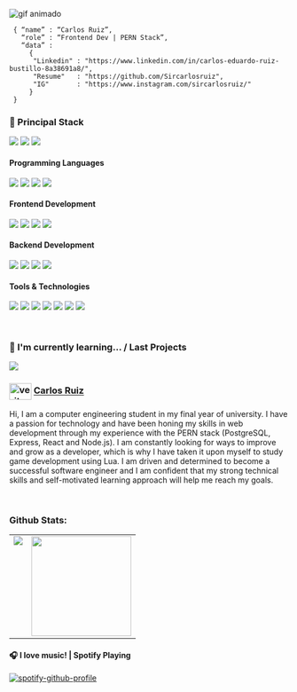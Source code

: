 ![gif animado](https://media.giphy.com/media/iIqmM5tTjmpOB9mpbn/giphy.gif)

```shell
 { “name” : “Carlos Ruiz”,
   “role” : “Frontend Dev | PERN Stack”,
   “data” :
     {
      "Linkedin" : "https://www.linkedin.com/in/carlos-eduardo-ruiz-bustillo-8a38691a8/",
      "Resume"   : "https://github.com/Sircarlosruiz",
      "IG"       : "https://www.instagram.com/sircarlosruiz/"
     }
 }
```

<h3>
  🚀 Principal Stack
</h3> 
<p>
  <img src="https://img.shields.io/badge/PostgreSQL-316192?style=for-the-badge&logo=postgresql&logoColor=white">
 
  <img src="https://img.shields.io/badge/React-20232A?style=for-the-badge&logo=react&logoColor=61DAFB">
  <img src="https://img.shields.io/badge/Node.js-339933?style=for-the-badge&logo=nodedotjs&logoColor=white">
  <!-- <img src="https://img.shields.io/badge/Express.js-000000?style=for-the-badge&logo=express&logoColor=white"> -->
</p>
  
<h4>Programming Languages</h4>
<p>
  <img src="https://img.shields.io/badge/Java-ED8B00?style=for-the-badge&logo=java&logoColor=white">
  <img src="https://img.shields.io/badge/JavaScript-F7DF1E?style=for-the-badge&logo=javascript&logoColor=black">
  <img src="https://img.shields.io/badge/C%23-239120?style=for-the-badge&logo=c-sharp&logoColor=white
">
<img src="	https://img.shields.io/badge/Lua-2C2D72?style=for-the-badge&logo=lua&logoColor=white">
</p>
<h4>Frontend Development</h4>
<p>
  <img src="https://img.shields.io/badge/HTML5-E34F26?style=for-the-badge&logo=html5&logoColor=white">
  <img src="https://img.shields.io/badge/CSS3-1572B6?style=for-the-badge&logo=css3&logoColor=white">
  <img src="https://img.shields.io/badge/Sass-CC6699?style=for-the-badge&logo=sass&logoColor=white">
  <img src="https://img.shields.io/badge/React-20232A?style=for-the-badge&logo=react&logoColor=61DAFB">
</p>
<h4>Backend Development</h4>
<p>
  <img src="https://img.shields.io/badge/Node.js-339933?style=for-the-badge&logo=nodedotjs&logoColor=white">
  <img src="https://img.shields.io/badge/.NET-5C2D91?style=for-the-badge&logo=.net&logoColor=white">
  <!-- <img src="https://img.shields.io/badge/Express.js-000000?style=for-the-badge&logo=express&logoColor=white"> -->
  <img src="https://img.shields.io/badge/PostgreSQL-316192?style=for-the-badge&logo=postgresql&logoColor=white">
  <img src="https://img.shields.io/badge/MySQL-005C84?style=for-the-badge&logo=mysql&logoColor=white">
</p>
<h4>Tools & Technologies</h4>
<p>
  <img src="https://img.shields.io/badge/Git-F05032?style=for-the-badge&logo=git&logoColor=white">
  <img src="https://img.shields.io/badge/GitHub-100000?style=for-the-badge&logo=github&logoColor=white">
  <img src="https://img.shields.io/badge/Linux-FCC624?style=for-the-badge&logo=linux&logoColor=black">
  <img src="https://img.shields.io/badge/Notion-000000?style=for-the-badge&logo=notion&logoColor=white">
  <img src="https://img.shields.io/badge/Postman-FF6C37?style=for-the-badge&logo=Postman&logoColor=white">
  <img src="https://img.shields.io/badge/Microsoft_Excel-217346?style=for-the-badge&logo=microsoft-excel&logoColor=white">
  <img src="https://img.shields.io/badge/Powershell-2CA5E0?style=for-the-badge&logo=powershell&logoColor=white">
</p>
</br>

### 🌱 I'm currently learning... / Last Projects
 <img src="https://img.shields.io/badge/Express.js-000000?style=for-the-badge&logo=express&logoColor=white">

  </br>

### <a href="https://www.instagram.com/sircarlosruiz/" target="blank"><img align="center" src="https://raw.githubusercontent.com/rahuldkjain/github-profile-readme-generator/master/src/images/icons/Social/instagram.svg" alt="veritechie" height="30" width="40" /></a> <a href="https://www.instagram.com/sircarlosruiz/" target="_blank">Carlos Ruiz</a>

Hi, I am a computer engineering student in my final year of university. I have a passion for technology and have been honing my skills in web development through my experience with the PERN stack (PostgreSQL, Express, React and Node.js). I am constantly looking for ways to improve and grow as a developer, which is why I have taken it upon myself to study game development using Lua. I am driven and determined to become a successful software engineer and I am confident that my strong technical skills and self-motivated learning approach will help me reach my goals.
</br>

</br>

### Github Stats:

<table>
  <tr>
    <td valign="top"><img src="https://github-readme-stats.vercel.app/api/top-langs/?username=sircarlosruiz&theme=radical&card_width=450em)]"/></td>
    <td valign="center"><img height="180em" src="https://github-readme-stats.vercel.app/api?username=sircarlosruiz&show_icons=true&hide_border=true&&count_private=true&include_all_commits=true&theme=radical&hide_stars=false" /></td>
  </tr>
</table>

#### 🎧 I love music! | Spotify Playing

[![spotify-github-profile](https://spotify-github-profile.vercel.app/api/view?uid=p4homytb6ezgm67s743mtnuk7&cover_image=true&theme=default&show_offline=false&background_color=121212)](https://github.com/kittinan/spotify-github-profile)
